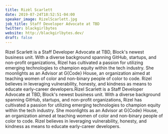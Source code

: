 ```yaml
---
title: Rizèl Scarlett
date: 2019-07-24T18:52:51-04:00
speaker_image: RizelScarlett.jpg
job_title: Staff Developer Advocate at TBD
twitter: blackgirlbytes
website: http://blackgirlbytes.dev/
draft: false
---
```


Rizel Scarlett is a Staff Developer Advocate at TBD, Block's newest business unit. With a diverse background spanning GitHub, startups, and non-profit organizations, Rizel has cultivated a passion for utilizing emerging technologies to champion equity within the tech industry. She moonlights as an Advisor at G{Code} House, an organization aimed at teaching women of color and non-binary people of color to code. Rizel believes in leveraging vulnerability, honesty, and kindness as means to educate early-career developers.Rizel Scarlett is a Staff Developer Advocate at TBD, Block's newest business unit. With a diverse background spanning GitHub, startups, and non-profit organizations, Rizel has cultivated a passion for utilizing emerging technologies to champion equity within the tech industry. She moonlights as an Advisor at G{Code} House, an organization aimed at teaching women of color and non-binary people of color to code. Rizel believes in leveraging vulnerability, honesty, and kindness as means to educate early-career developers.
